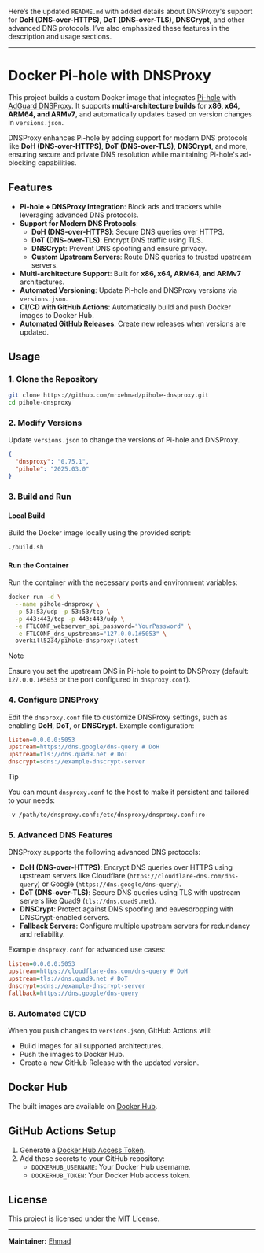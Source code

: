Here’s the updated `README.md` with added details about DNSProxy's support for **DoH (DNS-over-HTTPS)**, **DoT (DNS-over-TLS)**, **DNSCrypt**, and other advanced DNS protocols. I’ve also emphasized these features in the description and usage sections.

---

# Docker Pi-hole with DNSProxy

This project builds a custom Docker image that integrates [Pi-hole](https://pi-hole.net/) with [AdGuard DNSProxy](https://github.com/AdguardTeam/dnsProxy). It supports **multi-architecture builds** for **x86, x64, ARM64, and ARMv7**, and automatically updates based on version changes in `versions.json`.

DNSProxy enhances Pi-hole by adding support for modern DNS protocols like **DoH (DNS-over-HTTPS)**, **DoT (DNS-over-TLS)**, **DNSCrypt**, and more, ensuring secure and private DNS resolution while maintaining Pi-hole's ad-blocking capabilities.

## Features
- **Pi-hole + DNSProxy Integration**: Block ads and trackers while leveraging advanced DNS protocols.
- **Support for Modern DNS Protocols**:
  - **DoH (DNS-over-HTTPS)**: Secure DNS queries over HTTPS.
  - **DoT (DNS-over-TLS)**: Encrypt DNS traffic using TLS.
  - **DNSCrypt**: Prevent DNS spoofing and ensure privacy.
  - **Custom Upstream Servers**: Route DNS queries to trusted upstream servers.
- **Multi-architecture Support**: Built for **x86, x64, ARM64, and ARMv7** architectures.
- **Automated Versioning**: Update Pi-hole and DNSProxy versions via `versions.json`.
- **CI/CD with GitHub Actions**: Automatically build and push Docker images to Docker Hub.
- **Automated GitHub Releases**: Create new releases when versions are updated.

## Usage
### 1. Clone the Repository
```bash
git clone https://github.com/mrxehmad/pihole-dnsproxy.git
cd pihole-dnsproxy
```

### 2. Modify Versions
Update `versions.json` to change the versions of Pi-hole and DNSProxy.

```json
{
  "dnsproxy": "0.75.1",
  "pihole": "2025.03.0"
}
```

### 3. Build and Run
#### Local Build
Build the Docker image locally using the provided script:
```bash
./build.sh
```

#### Run the Container
Run the container with the necessary ports and environment variables:
```bash
docker run -d \
  --name pihole-dnsproxy \
  -p 53:53/udp -p 53:53/tcp \
  -p 443:443/tcp -p 443:443/udp \
  -e FTLCONF_webserver_api_password="YourPassword" \
  -e FTLCONF_dns_upstreams="127.0.0.1#5053" \
  overkill5234/pihole-dnsproxy:latest
```

> [!NOTE]  
> Ensure you set the upstream DNS in Pi-hole to point to DNSProxy (default: `127.0.0.1#5053` or the port configured in `dnsproxy.conf`).

### 4. Configure DNSProxy
Edit the `dnsproxy.conf` file to customize DNSProxy settings, such as enabling **DoH**, **DoT**, or **DNSCrypt**. Example configuration:
```ini
listen=0.0.0.0:5053
upstream=https://dns.google/dns-query # DoH
upstream=tls://dns.quad9.net # DoT
dnscrypt=sdns://example-dnscrypt-server
```

> [!TIP]  
> You can mount `dnsproxy.conf` to the host to make it persistent and tailored to your needs:
```bash
-v /path/to/dnsproxy.conf:/etc/dnsproxy/dnsproxy.conf:ro
```

### 5. Advanced DNS Features
DNSProxy supports the following advanced DNS protocols:
- **DoH (DNS-over-HTTPS)**: Encrypt DNS queries over HTTPS using upstream servers like Cloudflare (`https://cloudflare-dns.com/dns-query`) or Google (`https://dns.google/dns-query`).
- **DoT (DNS-over-TLS)**: Secure DNS queries using TLS with upstream servers like Quad9 (`tls://dns.quad9.net`).
- **DNSCrypt**: Protect against DNS spoofing and eavesdropping with DNSCrypt-enabled servers.
- **Fallback Servers**: Configure multiple upstream servers for redundancy and reliability.

Example `dnsproxy.conf` for advanced use cases:
```ini
listen=0.0.0.0:5053
upstream=https://cloudflare-dns.com/dns-query # DoH
upstream=tls://dns.quad9.net # DoT
dnscrypt=sdns://example-dnscrypt-server
fallback=https://dns.google/dns-query
```

### 6. Automated CI/CD
When you push changes to `versions.json`, GitHub Actions will:
- Build images for all supported architectures.
- Push the images to Docker Hub.
- Create a new GitHub Release with the updated version.

## Docker Hub
The built images are available on [Docker Hub](https://hub.docker.com/r/overkill5234/pihole-dnsproxy).

## GitHub Actions Setup
1. Generate a [Docker Hub Access Token](https://hub.docker.com/settings/security).
2. Add these secrets to your GitHub repository:
   - `DOCKERHUB_USERNAME`: Your Docker Hub username.
   - `DOCKERHUB_TOKEN`: Your Docker Hub access token.

## License
This project is licensed under the MIT License.

---

**Maintainer:** [Ehmad](https://github.com/mrxehmad)